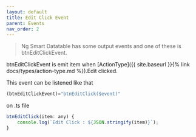 ```yaml
---
layout: default
title: Edit Click Event
parent: Events
nav_order: 2
---
```


> Ng Smart Datatable has some output events and one of these is btnEditClickEvent.

btnEditClickEvent is emit item when [ActionType]({{ site.baseurl }}{% link docs/types/action-type.md %}).Edit clicked.

This event can be listened like that

```javascript
(btnEditClickEvent)="btnEditClick($event)"
```

on .ts file

```javascript
btnEditClick(item: any) {
    console.log(`Edit Click : ${JSON.stringify(item)}`);
}
```
